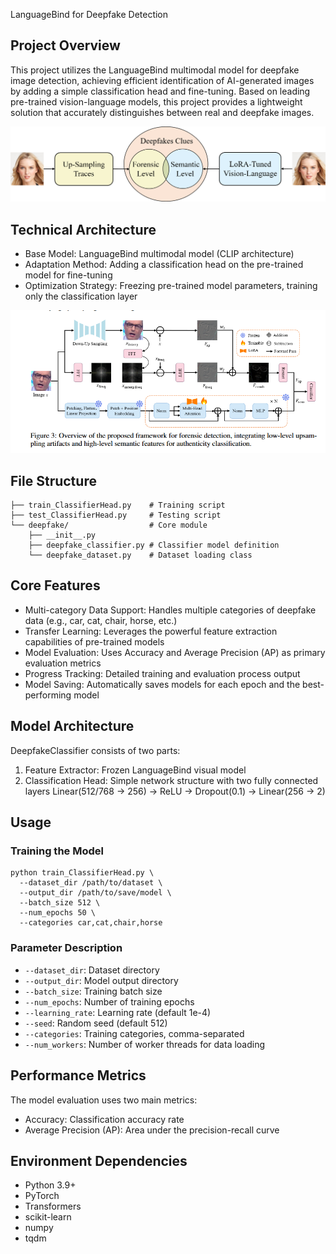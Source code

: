 LanguageBind for Deepfake Detection

## Project Overview
This project utilizes the LanguageBind multimodal model for deepfake image detection, achieving efficient identification of AI-generated images by adding a simple classification head and fine-tuning. Based on leading pre-trained vision-language models, this project provides a lightweight solution that accurately distinguishes between real and deepfake images.

![](images/Fig1.png)

## Technical Architecture
- Base Model: LanguageBind multimodal model (CLIP architecture)
- Adaptation Method: Adding a classification head on the pre-trained model for fine-tuning
- Optimization Strategy: Freezing pre-trained model parameters, training only the classification layer

![](images\architecture.png)

## File Structure
```
├── train_ClassifierHead.py    # Training script
├── test_ClassifierHead.py     # Testing script
└── deepfake/                  # Core module
    ├── __init__.py
    ├── deepfake_classifier.py # Classifier model definition
    └── deepfake_dataset.py    # Dataset loading class
```

## Core Features
- Multi-category Data Support: Handles multiple categories of deepfake data (e.g., car, cat, chair, horse, etc.)
- Transfer Learning: Leverages the powerful feature extraction capabilities of pre-trained models
- Model Evaluation: Uses Accuracy and Average Precision (AP) as primary evaluation metrics
- Progress Tracking: Detailed training and evaluation process output
- Model Saving: Automatically saves models for each epoch and the best-performing model

## Model Architecture
DeepfakeClassifier consists of two parts:

1. Feature Extractor: Frozen LanguageBind visual model
2. Classification Head: Simple network structure with two fully connected layers
   Linear(512/768 -> 256) -> ReLU -> Dropout(0.1) -> Linear(256 -> 2)

## Usage
### Training the Model

```
python train_ClassifierHead.py \
  --dataset_dir /path/to/dataset \
  --output_dir /path/to/save/model \
  --batch_size 512 \
  --num_epochs 50 \
  --categories car,cat,chair,horse
```

### Parameter Description
- `--dataset_dir`: Dataset directory
- `--output_dir`: Model output directory
- `--batch_size`: Training batch size
- `--num_epochs`: Number of training epochs
- `--learning_rate`: Learning rate (default 1e-4)
- `--seed`: Random seed (default 512)
- `--categories`: Training categories, comma-separated
- `--num_workers`: Number of worker threads for data loading

## Performance Metrics
The model evaluation uses two main metrics:

- Accuracy: Classification accuracy rate
- Average Precision (AP): Area under the precision-recall curve

## Environment Dependencies
- Python 3.9+
- PyTorch
- Transformers
- scikit-learn
- numpy
- tqdm

